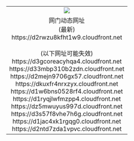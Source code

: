 ﻿<table>
  <tr></tr>
  <tr><td colspan=2 align=center><img src="https://d2rwzu8kfht1w9.cloudfront.net/Up/oGate.jpg" /></td></tr>
  <tr><td colspan=2 align=center>网门动态网址<br/>(最新)
<br>https://d2rwzu8kfht1w9.cloudfront.net
<br/><br/>(以下网址可能失效)
<br>https://d3gcoreacyhqa4.cloudfront.net
<br>https://d33mbp310b2zdn.cloudfront.net
<br>https://d2mejn9706gx57.cloudfront.net
<br>https://dkuxfr4nrxzyx.cloudfront.net
<br>https://d1w6bns0528rf4.cloudfront.net
<br>https://d1ryqjlwfmzpp4.cloudfront.net
<br>https://dz5mwuyus997d.cloudfront.net
<br>https://d3s57f8vhe7h6g.cloudfront.net
<br>https://d1jac4xk1rgqg0.cloudfront.net
<br>https://d2ntd7zda1vpvc.cloudfront.net
    </td>
  </tr>
</table>
